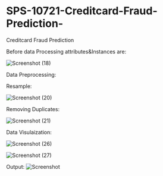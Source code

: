 

# SPS-10721-Creditcard-Fraud-Prediction-
Creditcard Fraud Prediction 

Before data Processing attributes&Instances are:

![Screenshot (18)](https://user-images.githubusercontent.com/74133175/117539086-9893c900-b026-11eb-8605-062ac668f2cb.png)


Data Preprocessing:

Resample:

![Screenshot (20)](https://user-images.githubusercontent.com/74133175/117539184-253e8700-b027-11eb-97c5-ef0cec91de48.png)

Removing Duplicates:

![Screenshot (21)](https://user-images.githubusercontent.com/74133175/117539227-5919ac80-b027-11eb-8e44-ff2fa5aeb6ed.png)

Data Visulaization:

![Screenshot (26)](https://user-images.githubusercontent.com/74133175/117539315-b31a7200-b027-11eb-8020-1ac8d6f8c56b.png)


![Screenshot (27)](https://user-images.githubusercontent.com/74133175/117539363-f07eff80-b027-11eb-8622-b620f3e6071d.png)


Output:
![Screenshot ](https://user-images.githubusercontent.com/74133175/117539405-1b695380-b028-11eb-8e93-a20fa8c69673.png)




